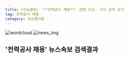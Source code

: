```yaml
---
title: (이슈클립) '**전력공사 채용**' 관련 이슈, 기사 모아 보기
tag: 전력공사 채용
category: 이슈클리핑
---
```

![wordcloud](https://s3.ap-northeast-2.amazonaws.com/lyrics101-wordcloud/2018-09-27-1538041444.png)
![news_img](https://user-images.githubusercontent.com/42597476/44507050-1206f400-a6e4-11e8-8d98-7ffbfebb353f.png)
## **'**전력공사 채용**'** 뉴스속보 검색결과

